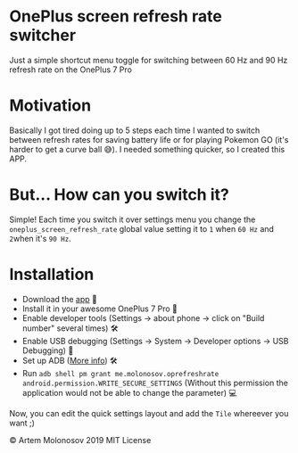 # OnePlus screen refresh rate switcher

Just a simple shortcut menu toggle for switching between 60 Hz and 90 Hz refresh rate on the OnePlus 7 Pro

# Motivation

Basically I got tired doing up to 5 steps each time I wanted to switch between refresh rates for saving battery life or for playing Pokemon GO (it's harder to get a curve ball 😅). I needed something quicker, so I created this APP.

# But... How can you switch it?

Simple! Each time you switch it over settings menu you change the `oneplus_screen_refresh_rate` global value setting it to `1` when `60 Hz` and `2`when it's `90 Hz`.

# Installation

- Download the [app](https://github.com/ti0ma/oneplus-screen-shortcut/releases/download/v1.0/OnePlusRefreshRateSwitch.apk) 🚀
- Install it in your awesome OnePlus 7 Pro 🤩
- Enable developer tools (Settings -> about phone -> click on "Build number" several times) 🛠
- Enable USB debugging (Settings -> System -> Developer options -> USB Debugging) 🔬
- Set up ADB ([More info](https://www.xda-developers.com/quickly-install-adb/)) 🛠
- Run `adb shell pm grant me.molonosov.oprefreshrate android.permission.WRITE_SECURE_SETTINGS` (Without this permission the application would not be able to change the parameter) 💻

Now, you can edit the quick settings layout and add the `Tile` whereever you want ;)

© Artem Molonosov 2019
MIT License
